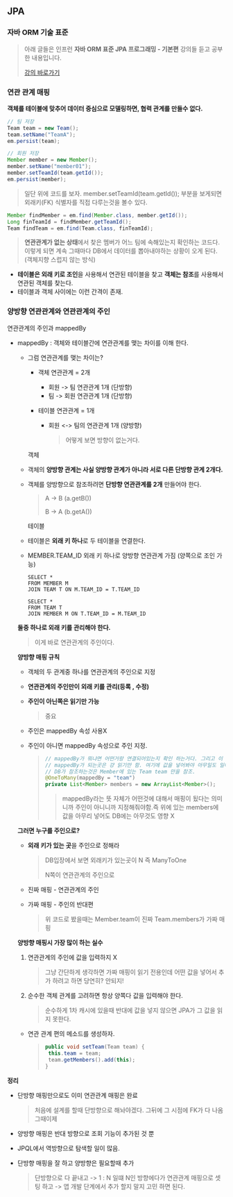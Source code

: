 ## JPA

### **자바 ORM 기술 표준**

> 아래 글들은 인프런 **자바 ORM 표준 JPA 프로그래밍 - 기본편** 강의들 듣고 공부한 내용입니다.
>
> [강의 바로가기](https://www.inflearn.com/course/ORM-JPA-Basic/dashboard)

### 연관 관계 매핑

**객체를 테이블에 맞추어 데이터 중심으로 모델링하면, 협력 관계를 만들수 없다.**

```java
// 팀 저장
Team team = new Team();
team.setName("TeamA");
em.persist(team);

// 회원 저장
Member member = new Member();
member.setName("member01");
member.setTeamId(team.getId()); 
em.persist(member);
```

> 일단 위에 코드를 보자. member.setTeamId(team.getId());  부분을 보게되면 외래키(FK) 식별자를 직접 다루는것을 볼수 있다.

```java
Member findMember = em.find(Member.class, member.getId());
Long finTeamId = findMember.getTeamId();
Team findTeam = em.find(Team.class, finTeamId);
```

> **연관관계가 없는 상태**에서 찾은 멤버가 어느 팀에 속해있는지 확인하는 코드다. 이렇게 되면 계속 그때마다 DB에서 데이터를 뽑아내야하는 상황이 오게 된다. (객체지향 스럽지 않는 방식)

- **테이블은 외래 키로 조인**을 사용해서 연관된 테이블을 찾고 **객체는 참조**를 사용해서 연관된 객체를 찾는다.
- 테이블과 객체 사이에는 이런 간격이 존재.

### 양방향 연관관계와 연관관계의 주인

연관관계의 주인과 mappedBy

- mappedBy : 객체와 테이블간에 연관관계를 맺는 차이를 이해 한다.

  - 그럼 연관관계를 맺는 차이는?

    - 객체 연관관계 = 2개

      - 회원 -> 팀 연관관계 1개 (단방향)
      - 팀 -> 회원 연관관계 1개 (단방향)

    - 테이블 연관관계 = 1개

      - 회원 <-> 팀의 연관관계 1개 (양방향) 

        > 어떻게 보면 방향이 없는거다.

    객체

  - 객체의 **양방향 관계는 사실 양방향 관계가 아니라 서로 다른 단방향 관계 2개다.**

  - 객체를 양방향으로 참조하려면 **단방향 연관관계를 2개** 만들어야 한다.

    >A -> B (a.getB())
    >
    >B -> A (b.getA())

    테이블

  - 테이블은 **외래 키 하나**로 두 테이블을 연결한다.

  - MEMBER.TEAM_ID 외래 키 하나로 양방향 연관관계 가짐 (양쪽으로 조인 가능)

    ```mysql
    SELECT *
    FROM MEMBER M
    JOIN TEAM T ON M.TEAM_ID = T.TEAM_ID
    
    SELECT *
    FROM TEAM T
    JOIN MEMBER M ON T.TEAM_ID = M.TEAM_ID
    ```

  **둘중 하나로 외래 키를 관리해야 한다.**

  > 이게 바로 연관관계의 주인이다.

  **양방향 매핑 규칙**

  - 객체의 두 관계중 하나를 연관관계의 주인으로 지정

  - **연관관계의 주인만이 외래 키를 관리(등록 , 수정)**

  - **주인이 아닌쪽은 읽기만 가능** 

    > 중요

  - 주인은 mappedBy 속성 사용X

  - 주인이 아니면 mappedBy 속성으로 주인 지정.

    > ```java
    > // mappedBy가 뭐냐면 어떤거랑 연결되어있는지 확인 하는거다. 그리고 이 코드는 team에 의해서 관리가 되고있다. 
    > // mappedBy가 되는곳은 걍 읽기만 함. 여기에 값을 넣어봐야 아무일도 일어나지 X 조회는 가능.
    > // DB가 참조하는것은 Member에 있는 Team team 만을 참조.
    > @OneToMany(mappedBy = "team")
    > private List<Member> members = new ArrayList<Member>();	
    > ```
    >
    > >  mappedBy라는 뜻 자체가 어떤것에 대해서 매핑이 됬다는 의미니까 주인이 아니니까 지정해줘야함.즉 위에 있는 members에 값을 아무리 넣어도 DB에는 아무것도 영향 X

  **그러면 누구를 주인으로?**

  - **외래 키가 있는 곳**을 주인으로 정해라 

    > DB입장에서 보면 외래키가 있는곳이 N 즉 ManyToOne
    >
    > N쪽이 연관관계의 주인으로 

  - 진짜 매핑 - 연관관계의 주인 

  - 가짜 매핑 - 주인의 반대편

    > 위 코드로 봤을때는 Member.team이 진짜 Team.members가 가짜 매핑

  **양방향 매핑시 가장 많이 하는 실수**

  1. 연관관계의 주인에 값을 입력하지 X

     > 그냥 간단하게 생각하면 가짜 매핑이 읽기 전용인데 어떤 값을 넣어서 추가 하려고 하면 당연히? 안되지!

  2. 순수한 객체 관계를 고려하면 항상 양쪽다 값을 입력해야 한다.

     > 순수하게 1차 캐시에 있을때 반대에 값을 넣지 않으면 JPA가 그 값을 읽지 못한다.

  - 연관 관계 편의 메소드를 생성하자.

    > ```java
    > public void setTeam(Team team) {
    >  this.team = team;
    >  team.getMembers().add(this);
    > }
    > ```

**정리**

- 단방향 매핑만으로도 이미 연관관계 매핑은 완료

  > 처음에 설계를 할때 단방향으로 해놔야겠다. 그뒤에 그 시점에 FK가 다 나옴 그때이제  

- 양방향 매핑은 반대 방향으로 조회 기능이 추가된 것 뿐

- JPQL에서 역방향으로 탐색할 일이 많음.

- 단방향 매핑을 잘 하고 양방향은 필요할때 추가

  > 단방향으로 다 끝내고 -> 1 : N 일떄 N인 방향에다가 연관관계 매핑으로 셋팅 하고 -> 앱 개발 단계에서 추가 할지 말지 고민 하면 된다.